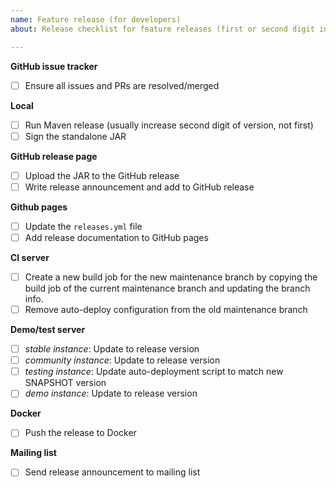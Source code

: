 ```yaml
---
name: Feature release (for developers)
about: Release checklist for feature releases (first or second digit increase)

---
```


**GitHub issue tracker**
- [ ] Ensure all issues and PRs are resolved/merged

**Local**
- [ ] Run Maven release (usually increase second digit of version, not first)
- [ ] Sign the standalone JAR

**GitHub release page**
- [ ] Upload the JAR to the GitHub release
- [ ] Write release announcement and add to GitHub release

**Github pages**
- [ ] Update the `releases.yml` file
- [ ] Add release documentation to GitHub pages

**CI server**
- [ ] Create a new build job for the new maintenance branch by copying the build job of the current 
      maintenance branch and updating the branch info.
- [ ] Remove auto-deploy configuration from the old maintenance branch

**Demo/test server**
- [ ] *stable instance*: Update to release version
- [ ] *community instance*: Update to release version
- [ ] *testing instance*: Update auto-deployment script to match new SNAPSHOT version
- [ ] *demo instance*: Update to release version

**Docker**
- [ ] Push the release to Docker

**Mailing list**
- [ ] Send release announcement to mailing list
